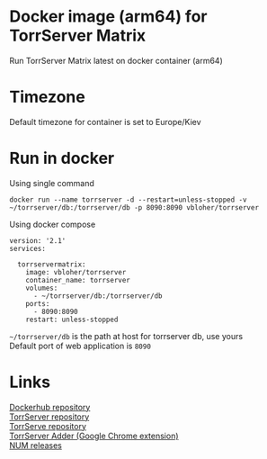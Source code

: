 # Docker image (arm64) for TorrServer Matrix
Run TorrServer Matrix latest on docker container (arm64)

# Timezone
Default timezone for container is set to Europe/Kiev

# Run in docker
Using single command
```
docker run --name torrserver -d --restart=unless-stopped -v ~/torrserver/db:/torrserver/db -p 8090:8090 vbloher/torrserver
```

Using docker compose
```
version: '2.1'
services:

  torrservermatrix:
    image: vbloher/torrserver
    container_name: torrserver
    volumes:
      - ~/torrserver/db:/torrserver/db
    ports:
      - 8090:8090
    restart: unless-stopped
```
```~/torrserver/db``` is the path at host for torrserver db, use yours<br>Default port of web application is ```8090```

# Links
[Dockerhub repository](https://hub.docker.com/r/vbloher/torrserver)<br>
[TorrServer repository](https://github.com/YouROK/TorrServer)<br>
[TorrServe repository](https://github.com/YouROK/TorrServe)<br>
[TorrServer Adder (Google Chrome extension)](https://chrome.google.com/webstore/detail/torrserver-adder/ihphookhabmjbgccflngglmidjloeefg)<br>
[NUM releases](https://github.com/YouROK/releases/releases)<br>
